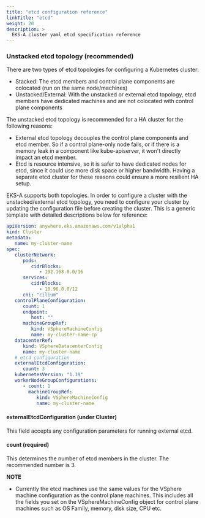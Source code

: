 ```yaml
---
title: "etcd configuration reference"
linkTitle: "etcd"
weight: 20
description: >
  EKS-A cluster yaml etcd specification reference
---
```


### Unstacked etcd topology (recommended)
There are two types of etcd topologies for configuring a Kubernetes cluster:  

* Stacked: The etcd members and control plane components are colocated (run on the same node/machines)
* Unstacked/External: With the unstacked or external etcd topology, etcd members have dedicated machines and are not colocated with control plane components

The unstacked etcd topology is recommended for a HA cluster for the following reasons:  
  
* External etcd topology decouples the control plane components and etcd member. So if a control plane-only node fails, or if there is a memory leak in a component like kube-apiserver, it won't directly impact an etcd member.
* Etcd is resource intensive, so it is safer to have dedicated nodes for etcd, since it could use more disk space or higher bandwidth. Having a separate etcd cluster for these reasons could ensure a more resilient HA setup.

EKS-A supports both topologies. In order to configure a cluster with the unstacked/external etcd topology, you need to configure your cluster by updating the configuration file before creating the cluster. This is a generic template with detailed descriptions below for reference:
```yaml
apiVersion: anywhere.eks.amazonaws.com/v1alpha1
kind: Cluster
metadata:
   name: my-cluster-name
spec:
   clusterNetwork:
      pods:
         cidrBlocks:
            - 192.168.0.0/16
      services:
         cidrBlocks:
            - 10.96.0.0/12
      cni: "cilium"
   controlPlaneConfiguration:
      count: 1
      endpoint:
         host: ""
      machineGroupRef:
         kind: VSphereMachineConfig
         name: my-cluster-name-cp
   datacenterRef:
      kind: VSphereDatacenterConfig
      name: my-cluster-name
   # etcd configuration
   externalEtcdConfiguration:
      count: 3
   kubernetesVersion: "1.19"
   workerNodeGroupConfigurations:
      - count: 1
        machineGroupRef:
           kind: VSphereMachineConfig
           name: my-cluster-name
```
#### externalEtcdConfiguration (under Cluster)
This field accepts any configuration parameters for running external etcd.

#### count (required)
This determines the number of etcd members in the cluster. The recommended number is 3.

**NOTE**

* Currently the etcd machines use the same values for the VSphere machine configuration as the control plane machines. This includes all the fields you set on the VSphereMachineConfig object for control plane machines such as OS Family, memory, disk size, CPU etc.

